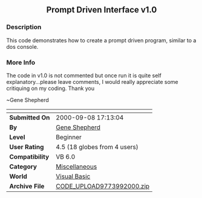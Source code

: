 ﻿<div align="center">

## Prompt Driven Interface v1\.0


</div>

### Description

This code demonstrates how to create a prompt driven program, similar to a dos console.
 
### More Info
 
The code in v1.0 is not commented but once run it is quite self explanatory...please leave comments, I would really appreciate some critiquing on my coding. Thank you

~Gene Shepherd


<span>             |<span>
---                |---
**Submitted On**   |2000-09-08 17:13:04
**By**             |[Gene Shepherd](https://github.com/Planet-Source-Code/PSCIndex/blob/master/ByAuthor/gene-shepherd.md)
**Level**          |Beginner
**User Rating**    |4.5 (18 globes from 4 users)
**Compatibility**  |VB 6\.0
**Category**       |[Miscellaneous](https://github.com/Planet-Source-Code/PSCIndex/blob/master/ByCategory/miscellaneous__1-1.md)
**World**          |[Visual Basic](https://github.com/Planet-Source-Code/PSCIndex/blob/master/ByWorld/visual-basic.md)
**Archive File**   |[CODE\_UPLOAD9773992000\.zip](https://github.com/Planet-Source-Code/gene-shepherd-prompt-driven-interface-v1-0__1-11373/archive/master.zip)








